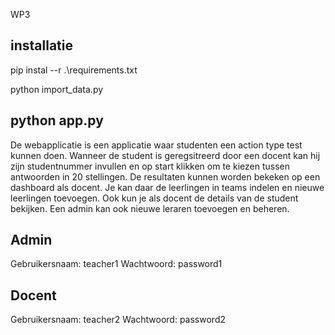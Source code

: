 WP3

installatie
-----------------------------------------
pip instal --r .\requirements.txt

python import_data.py

python app.py
-----------------------------------------

De webapplicatie is een applicatie waar studenten een action type test kunnen doen. Wanneer de student is geregsitreerd door een docent kan hij zijn studentnummer invullen en op start klikken om te kiezen tussen antwoorden in 20 stellingen. De resultaten kunnen worden bekeken op een dashboard als docent. Je kan daar de leerlingen in teams indelen en nieuwe leerlingen toevoegen. Ook kun je als docent de details van de student bekijken. Een admin kan ook nieuwe leraren toevoegen en beheren.

Admin
----------------------------------------
Gebruikersnaam: teacher1
Wachtwoord: password1

Docent
----------------------------------------
Gebruikersnaam: teacher2
Wachtwoord: password2